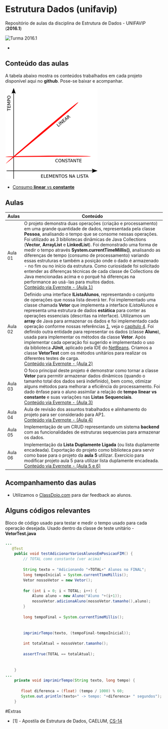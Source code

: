 # Estrutura Dados (unifavip)
Repositório de aulas da disciplina de Estrutura de Dados - UNIFAVIP (**2016.1**)

![Turma 2016.1](turmaEstruturaDados2016.1.jpg)

-
## Conteúdo das aulas

A tabela abaixo mostra os conteúdos trabalhados em cada projeto disponível aqui no **github**. Pose-se baixar e acompanhar. 

![Linear vs Constante](linear-constante.png)

- [Consumo **linear** vs **constante**](#Extras)



## Aulas

| Aulas   | Conteúdo |
| ------------- | ------------- |
| Aula 01  | O projeto demonstra duas operações (criação e processamento) em uma grande quantidade de dados, representada pela classe **Pessoa**, analisando o tempo que se consome nessas operações. Foi utilizado as 3 bibliotecas dinâmicas de Java Collections (**Vector**, **ArrayList** e **LinkedList**). Foi demonstrado uma forma de medir o tempo através **System.currentTimeMillis()**, analisando as diferenças de tempo (consumo de processamento) variando essas estruturas e também a posição onde o dado é armazenado - no fim ou no início da estrutura. Como curiosidade foi solicitado entender as diferenças técnicas de cada classe de Collections de Java mencionadas acima e o porquê há diferenças na performance ao usá-las para muitos dados. <br> [Conteúdo via Evernote - (Aula 1)](https://www.evernote.com/l/ADdxK5ec_h1Og4CWBukK5S2YrdhxQfyF5MY)  |
| Aula 02  | Definido uma interface **IListaAlunos**, representando o conjunto de operações que nossa lista deverá ter. Foi implementado uma classe chamada **Vetor** que implementa a interface *IListaAlunos* e representa uma estrutura de dados **estática** para conter as operações essenciais (descritas na interface). Utilizamos um **array** de Java para armazenar os dados e foi implementado cada operação conforme nossas referências [1](#Extras), veja o [capítulo 4](https://www.caelum.com.br/apostila-java-estrutura-dados/vetores/). Foi definido outra entidade para representar os dados (classe **Aluno**), usada para implementar os métodos da classe **Vetor**. Após implementar cada operação foi sugerido e implementado o uso da biblioteca **JUnit**, aplicado pela IDE do [NetBeans](https://netbeans.org/). Criamos a classe **VetorTest** com os métodos unitários para realizar os diferentes testes de carga. <br> [Conteúdo via Evernote - (Aula 2)](https://www.evernote.com/l/ADf8tmTlHOtJX5eEeVxCrs-lM2VCvweAomk)|
| Aula 03  | O foco principal deste projeto é demonstrar como tornar a classe **Vetor** para permitir armazenar dados dinâmicos (quando o tamanho total dos dados será indefinido), bem como, otimizar alguns métodos para melhorar a eficiência do processamento. Foi dado ênfase para o aluno assimilar a relação de **tempo linear vs constante** e suas variações nas **Listas Sequenciais**. <br> [Conteúdo via Evernote - (Aula 3)](https://www.evernote.com/l/ADf65QF_2dxMUrV-qcJZOo409XxHlxSJ_s4)|
| Aula 04  | Aula de revisão dos assuntos trabalhados e alinhamento do projeto para ser considerado para AP1. <br> [Conteúdo via Evernote - (Aula 4)](https://www.evernote.com/l/ADfmErUidnhOE6CkBrr1SzwW6elbqvnWidM) |
| Aula 05  | Implementação de um CRUD representando um sistema **backend** com as funcionalidades de estruturas sequencias para armazenar os dados. |
| Aula 06  | Implementação da **Lista Duplamente Ligada** (ou lista duplamente encadeada). Exportação do projeto como biblioteca para servir como base para o projeto da **aula 5** utilizar. Exercício para modificar projeto aula 5 para utilizar lista duplamente encadeada. <br> [Conteúdo via Evernote - (Aula 5 e 6)](https://www.evernote.com/l/ADeY6seRDEhAO61Yz2rIixBbhHd6NGnnd7o) |

## Acompanhamento das aulas

- Utilizamos o [ClassDojo.com](https://www.classdojo.com/pt-br/) para dar feedback ao alunos.


## Alguns códigos relevantes

Bloco de código usado para testar e medir o tempo usado para cada operação desejada. Usado dentro da classe de teste unitário - **VetorTest.java**

```java
...
   @Test
    public void testAdicionarVariosAlunosEmPosicaoFIM() {
        // TOTAL como constante (ver acima)
        
        String texto = "Adicionando "+TOTAL+" Alunos no FINAL";
        long tempoInicial = System.currentTimeMillis();
        Vetor nossoVetor = new Vetor();
        
        for (int i = 0; i < TOTAL; i++) {
            Aluno aluno = new Aluno("Aluno "+(i+1));
            nossoVetor.adicionaAluno(nossoVetor.tamanho(),aluno);
        }
        
        long tempoFinal = System.currentTimeMillis();
       
        
        imprimirTempo(texto, (tempoFinal-tempoInicial));
        
        int totalAtual = nossoVetor.tamanho();
        
        assertTrue(TOTAL == totalAtual);
      
        
    }
...
    private void imprimirTempo(String texto, long tempo) {
        
       float diferenca = (float) (tempo / 1000) % 60;
       System.out.println(texto+" -> tempo: "+diferenca+ " segundos");        
    }
```



#Extras

- [1] - Apostila de Estrutura de Dados, CAELUM, [CS-14](https://www.caelum.com.br/apostila-java-estrutura-dados/)